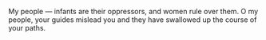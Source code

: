 My people — infants are their oppressors, and women rule over them. O my people, your guides mislead you and they have swallowed up the course of your paths.
